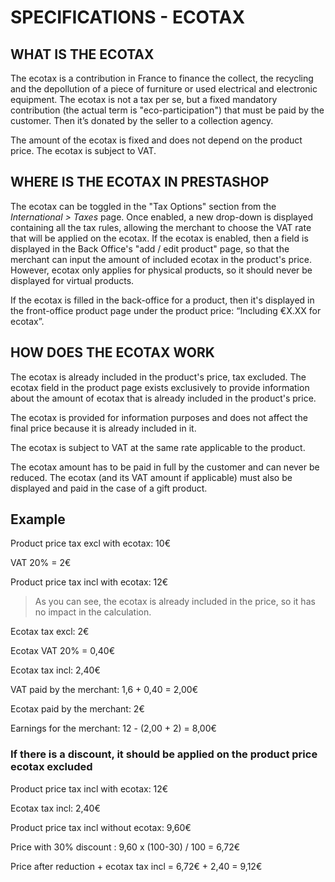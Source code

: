 # SPECIFICATIONS - ECOTAX

## WHAT IS THE ECOTAX

The ecotax is a contribution in France to finance the collect, the recycling and the depollution of a piece of furniture or used electrical and electronic equipment. 
The ecotax is not a tax per se, but a fixed mandatory contribution (the actual term is "eco-participation") that must be paid by the customer.
Then it’s donated by the seller to a collection agency. 

The amount of the ecotax is fixed and does not depend on the product price.
The ecotax is subject to VAT.

## WHERE IS THE ECOTAX IN PRESTASHOP

The ecotax can be toggled in the "Tax Options" section from the _International > Taxes_ page.
Once enabled, a new drop-down is displayed containing all the tax rules, allowing the merchant to choose the VAT rate that will be applied on the ecotax.
If the ecotax is enabled, then a field is displayed in the Back Office's "add / edit product" page, so that the merchant can input the amount of included ecotax in the product's price.
However, ecotax only applies for physical products, so it should never be displayed for virtual products. 

If the ecotax is filled in the back-office for a product, then it's displayed in the front-office product page under the product price: “Including €X.XX for ecotax”. 

## HOW DOES THE ECOTAX WORK

The ecotax is already included in the product's price, tax excluded. The ecotax field in the product page exists exclusively to provide information about the amount of ecotax that is already included in the product's price.

The ecotax is provided for information purposes and does not affect the final price because it is already included in it.

The ecotax is subject to VAT at the same rate applicable to the product.

The ecotax amount has to be paid in full by the customer and can never be reduced. The ecotax (and its VAT amount if applicable) must also be displayed and paid in the case of a gift product.

## Example

Product price tax excl with ecotax: 10€

VAT 20% = 2€

Product price tax incl with ecotax: 12€

> As you can see, the ecotax is already included in the price, so it has no impact in the calculation.

Ecotax tax excl: 2€

Ecotax VAT 20% = 0,40€

Ecotax tax incl: 2,40€


VAT paid by the merchant: 1,6 + 0,40 = 2,00€

Ecotax paid by the merchant: 2€

Earnings for the merchant: 12 - (2,00 + 2) = 8,00€

### If there is a discount, it should be applied on the product price ecotax excluded

Product price tax incl with ecotax: 12€

Ecotax tax incl: 2,40€

Product price tax incl without ecotax: 9,60€

Price with 30% discount : 9,60 x (100-30) / 100 = 6,72€

Price after reduction + ecotax tax incl = 6,72€ + 2,40 = 9,12€
